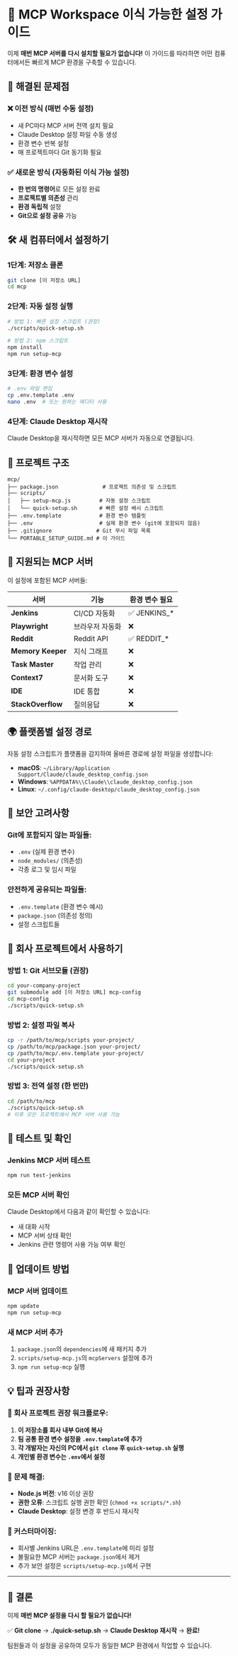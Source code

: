 # 🚀 MCP Workspace 이식 가능한 설정 가이드

이제 **매번 MCP 서버를 다시 설치할 필요가 없습니다!** 
이 가이드를 따라하면 어떤 컴퓨터에서든 빠르게 MCP 환경을 구축할 수 있습니다.

## 🎯 해결된 문제점

### ❌ 이전 방식 (매번 수동 설정)
- 새 PC마다 MCP 서버 전역 설치 필요
- Claude Desktop 설정 파일 수동 생성
- 환경 변수 반복 설정
- 매 프로젝트마다 Git 동기화 필요

### ✅ 새로운 방식 (자동화된 이식 가능 설정)
- **한 번의 명령어**로 모든 설정 완료
- **프로젝트별 의존성** 관리
- **환경 독립적** 설정
- **Git으로 설정 공유** 가능

## 🛠️ 새 컴퓨터에서 설정하기

### 1단계: 저장소 클론
```bash
git clone [이 저장소 URL]
cd mcp
```

### 2단계: 자동 설정 실행
```bash
# 방법 1: 빠른 설정 스크립트 (권장)
./scripts/quick-setup.sh

# 방법 2: npm 스크립트
npm install
npm run setup-mcp
```

### 3단계: 환경 변수 설정
```bash
# .env 파일 편집
cp .env.template .env
nano .env  # 또는 원하는 에디터 사용
```

### 4단계: Claude Desktop 재시작
Claude Desktop을 재시작하면 모든 MCP 서버가 자동으로 연결됩니다.

## 📁 프로젝트 구조

```
mcp/
├── package.json              # 프로젝트 의존성 및 스크립트
├── scripts/
│   ├── setup-mcp.js         # 자동 설정 스크립트
│   └── quick-setup.sh       # 빠른 설정 배시 스크립트
├── .env.template            # 환경 변수 템플릿
├── .env                     # 실제 환경 변수 (git에 포함되지 않음)
├── .gitignore              # Git 무시 파일 목록
└── PORTABLE_SETUP_GUIDE.md # 이 가이드
```

## 🔧 지원되는 MCP 서버

이 설정에 포함된 MCP 서버들:

| 서버 | 기능 | 환경 변수 필요 |
|------|------|----------------|
| **Jenkins** | CI/CD 자동화 | ✅ JENKINS_* |
| **Playwright** | 브라우저 자동화 | ❌ |
| **Reddit** | Reddit API | ✅ REDDIT_* |
| **Memory Keeper** | 지식 그래프 | ❌ |
| **Task Master** | 작업 관리 | ❌ |
| **Context7** | 문서화 도구 | ❌ |
| **IDE** | IDE 통합 | ❌ |
| **StackOverflow** | 질의응답 | ❌ |

## 🌍 플랫폼별 설정 경로

자동 설정 스크립트가 플랫폼을 감지하여 올바른 경로에 설정 파일을 생성합니다:

- **macOS**: `~/Library/Application Support/Claude/claude_desktop_config.json`
- **Windows**: `%APPDATA%\\Claude\\claude_desktop_config.json`
- **Linux**: `~/.config/claude-desktop/claude_desktop_config.json`

## 🔐 보안 고려사항

### Git에 포함되지 않는 파일들:
- `.env` (실제 환경 변수)
- `node_modules/` (의존성)
- 각종 로그 및 임시 파일

### 안전하게 공유되는 파일들:
- `.env.template` (환경 변수 예시)
- `package.json` (의존성 정의)
- 설정 스크립트들

## 🚀 회사 프로젝트에서 사용하기

### 방법 1: Git 서브모듈 (권장)
```bash
cd your-company-project
git submodule add [이 저장소 URL] mcp-config
cd mcp-config
./scripts/quick-setup.sh
```

### 방법 2: 설정 파일 복사
```bash
cp -r /path/to/mcp/scripts your-project/
cp /path/to/mcp/package.json your-project/
cp /path/to/mcp/.env.template your-project/
cd your-project
./scripts/quick-setup.sh
```

### 방법 3: 전역 설정 (한 번만)
```bash
cd /path/to/mcp
./scripts/quick-setup.sh
# 이후 모든 프로젝트에서 MCP 서버 사용 가능
```

## 🧪 테스트 및 확인

### Jenkins MCP 서버 테스트
```bash
npm run test-jenkins
```

### 모든 MCP 서버 확인
Claude Desktop에서 다음과 같이 확인할 수 있습니다:
- 새 대화 시작
- MCP 서버 상태 확인
- Jenkins 관련 명령어 사용 가능 여부 확인

## 🔄 업데이트 방법

### MCP 서버 업데이트
```bash
npm update
npm run setup-mcp
```

### 새 MCP 서버 추가
1. `package.json`의 `dependencies`에 새 패키지 추가
2. `scripts/setup-mcp.js`의 `mcpServers` 설정에 추가
3. `npm run setup-mcp` 실행

## 💡 팁과 권장사항

### 🎯 회사 프로젝트 권장 워크플로우:
1. **이 저장소를 회사 내부 Git에 복사**
2. **팀 공통 환경 변수 설정을 `.env.template`에 추가**
3. **각 개발자는 자신의 PC에서 `git clone` 후 `quick-setup.sh` 실행**
4. **개인별 환경 변수는 `.env`에서 설정**

### 🔧 문제 해결:
- **Node.js 버전**: v16 이상 권장
- **권한 오류**: 스크립트 실행 권한 확인 (`chmod +x scripts/*.sh`)
- **Claude Desktop**: 설정 변경 후 반드시 재시작

### 📝 커스터마이징:
- 회사별 Jenkins URL은 `.env.template`에 미리 설정
- 불필요한 MCP 서버는 `package.json`에서 제거
- 추가 보안 설정은 `scripts/setup-mcp.js`에서 구현

---

## 🎉 결론

이제 **매번 MCP 설정을 다시 할 필요가 없습니다!**

✅ **Git clone** → **./quick-setup.sh** → **Claude Desktop 재시작** → **완료!**

팀원들과 이 설정을 공유하여 모두가 동일한 MCP 환경에서 작업할 수 있습니다.